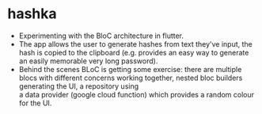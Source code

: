 # hashka

- Experimenting with the BloC architecture in flutter.  
- The app allows the user to generate hashes from text they've input, the hash is copied to  the clipboard (e.g. provides an easy way to generate an easily memorable very long password).
- Behind the scenes BLoC is getting some exercise: there are multiple blocs with different concerns working together, nested bloc builders generating the UI, a repository using  
a data provider (google cloud function) which provides a random colour for the UI.
